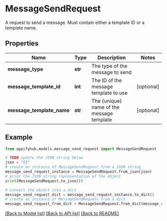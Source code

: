 # MessageSendRequest

A request to send a message. Must contain either a template ID or a template name.

## Properties

Name | Type | Description | Notes
------------ | ------------- | ------------- | -------------
**message_type** | **str** | The type of the message to send | 
**message_template_id** | **int** | The ID of the message template to use | [optional] 
**message_template_name** | **str** | The (unique) name of the message template | [optional] 

## Example

```python
from appifyhub.models.message_send_request import MessageSendRequest

# TODO update the JSON string below
json = "{}"
# create an instance of MessageSendRequest from a JSON string
message_send_request_instance = MessageSendRequest.from_json(json)
# print the JSON string representation of the object
print(MessageSendRequest.to_json())

# convert the object into a dict
message_send_request_dict = message_send_request_instance.to_dict()
# create an instance of MessageSendRequest from a dict
message_send_request_from_dict = MessageSendRequest.from_dict(message_send_request_dict)
```
[[Back to Model list]](../README.md#documentation-for-models) [[Back to API list]](../README.md#documentation-for-api-endpoints) [[Back to README]](../README.md)


